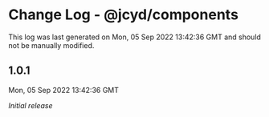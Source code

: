# Change Log - @jcyd/components

This log was last generated on Mon, 05 Sep 2022 13:42:36 GMT and should not be manually modified.

## 1.0.1
Mon, 05 Sep 2022 13:42:36 GMT

_Initial release_

